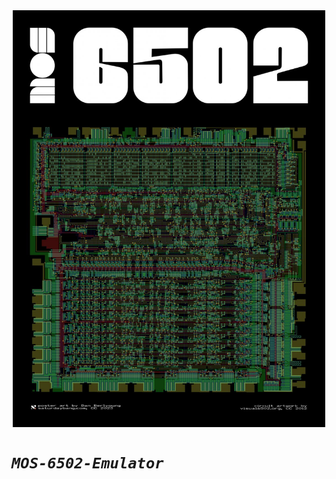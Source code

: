 
<div align="center" width="100%" >
  <img align="center" src="./images/mos_6502.jpg" width="500" />
</div>

# *`MOS-6502-Emulator`*
